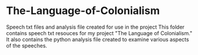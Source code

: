 # The-Language-of-Colonialism
Speech txt files and analysis file created for use in the project
This folder contains speech txt resouces for my project "The Language of Colonialism." It also contains the python analysis file created to examine various aspects of the speeches. 
